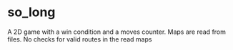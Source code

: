 # so_long
A 2D game with a win condition and a moves counter. Maps are read from files. No checks for valid routes in the read maps
